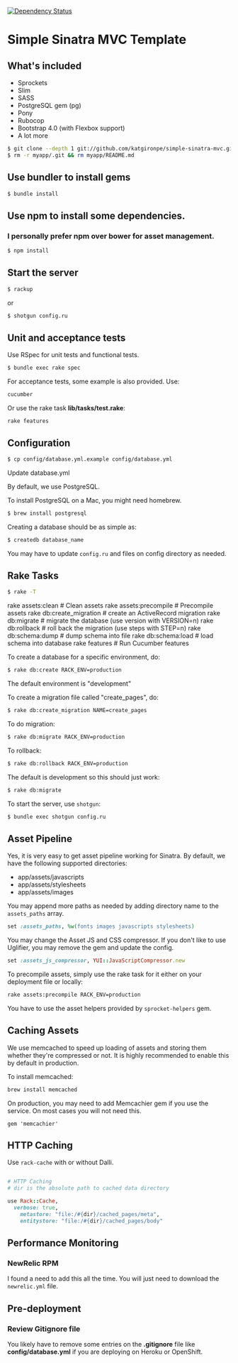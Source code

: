 [![Dependency Status](https://gemnasium.com/katgironpe/simple-sinatra-mvc.svg)](https://gemnasium.com/katgironpe/simple-sinatra-mvc)

# Simple Sinatra MVC Template

## What's included
* Sprockets
* Slim
* SASS
* PostgreSQL gem (pg)
* Pony
* Rubocop
* Bootstrap 4.0 (with Flexbox support)
* A lot more


``` bash
$ git clone --depth 1 git://github.com/katgironpe/simple-sinatra-mvc.git myapp
$ rm -r myapp/.git && rm myapp/README.md
```

## Use bundler to install gems

``` bash
$ bundle install
```

## Use npm to install some dependencies.
### I personally prefer npm over bower for asset management.

```bash
$ npm install
```

## Start the server

``` bash
$ rackup
```

or

``` bash
$ shotgun config.ru
```

## Unit and acceptance tests

Use RSpec for unit tests and functional tests.

``` bash
$ bundle exec rake spec
```

For acceptance tests, some example is also provided. Use:

```bash
cucumber
```

Or use the rake task **lib/tasks/test.rake**:

```
rake features
```

## Configuration

``` bash
$ cp config/database.yml.example config/database.yml
```

Update database.yml


By default, we use PostgreSQL.

To install PostgreSQL on a Mac, you might need homebrew.

```bash
$ brew install postgresql
```

Creating a database should be as simple as:

```bash
$ createdb database_name
```

You may have to update `config.ru` and files on config directory as needed.

## Rake Tasks

``` bash
$ rake -T
```

rake assets:clean         # Clean assets
rake assets:precompile    # Precompile assets
rake db:create_migration  # create an ActiveRecord migration
rake db:migrate           # migrate the database (use version with VERSION=n)
rake db:rollback          # roll back the migration (use steps with STEP=n)
rake db:schema:dump       # dump schema into file
rake db:schema:load       # load schema into database
rake features             # Run Cucumber features

To create a database for a specific environment, do:

``` bash
$ rake db:create RACK_ENV=production
```

The default environment is "development"

To create a migration file called "create_pages", do:

``` bash
$ rake db:create_migration NAME=create_pages
```

To do migration:

``` bash
$ rake db:migrate RACK_ENV=production
```

To rollback:

``` bash
$ rake db:rollback RACK_ENV=production
```

The default is development so this should just work:

``` bash
$ rake db:migrate
```

To start the server, use `shotgun`:

```bash
$ bundle exec shotgun config.ru
```

## Asset Pipeline

Yes, it is very easy to get asset pipeline working for Sinatra. By default, we have the following supported directories:

* app/assets/javascripts
* app/assets/stylesheets
* app/assets/images

You may append more paths as needed by adding directory name to the `assets_paths` array.

```ruby
set :assets_paths, %w(fonts images javascripts stylesheets)
```

You may change the Asset JS and CSS compressor. If you don't like to use Uglifier, you may remove the gem and update the config.

```ruby
set :assets_js_compressor, YUI::JavaScriptCompressor.new
```

To precompile assets, simply use the rake task for it either on your deployment file or locally:

```bash
rake assets:precompile RACK_ENV=production
```

You have to use the asset helpers provided by `sprocket-helpers` gem.


## Caching Assets

We use memcached to speed up loading of assets and storing them whether they're compressed or not.
It is highly recommended to enable this by default in production.


To install memcached:

```bash
brew install memcached
```

On production, you may need to add Memcachier gem if you use the service.
On most cases you will not need this.

```
gem 'memcachier'
```

## HTTP Caching

Use `rack-cache` with or without Dalli.

```ruby

# HTTP Caching
# dir is the absolute path to cached data directory

use Rack::Cache,
  verbose: true,
    metastore: "file:/#{dir}/cached_pages/meta",
    entitystore: "file:/#{dir}/cached_pages/body"
```

## Performance Monitoring

### NewRelic RPM

I found a need to add this all the time. You will just need to download the `newrelic.yml` file.

## Pre-deployment

### Review Gitignore file

You likely have to remove some entries on the **.gitignore** file like **config/database.yml** if you are deploying on Heroku or OpenShift.
